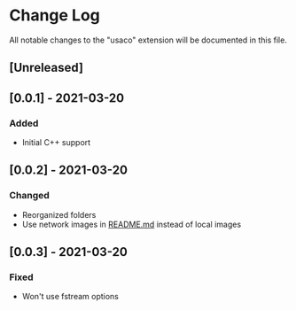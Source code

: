 # Change Log

All notable changes to the "usaco" extension will be documented in this file.

<!-- Check [Keep a Changelog](http://keepachangelog.com/) for recommendations on how to structure this file. -->

## [Unreleased]

## [0.0.1] - 2021-03-20
### Added
- Initial C++ support

## [0.0.2] - 2021-03-20
### Changed
- Reorganized folders
- Use network images in [README.md](README.md) instead of local images

## [0.0.3] - 2021-03-20
### Fixed
- Won't use fstream options
